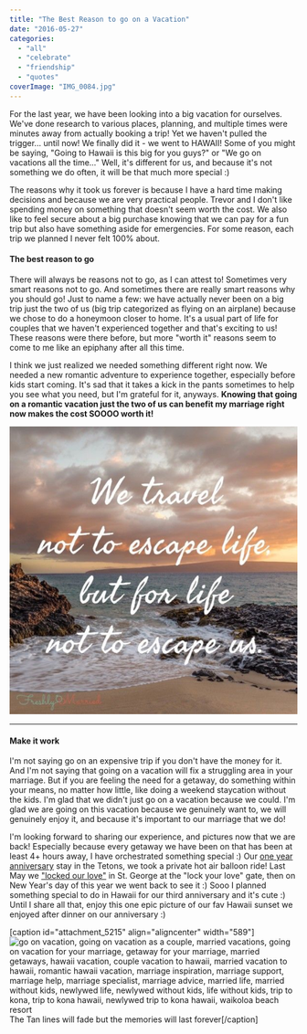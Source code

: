 ```yaml
---
title: "The Best Reason to go on a Vacation"
date: "2016-05-27"
categories: 
  - "all"
  - "celebrate"
  - "friendship"
  - "quotes"
coverImage: "IMG_0084.jpg"
---
```


For the last year, we have been looking into a big vacation for ourselves. We've done research to various places, planning, and multiple times were minutes away from actually booking a trip! Yet we haven't pulled the trigger... until now! We finally did it - we went to HAWAII! Some of you might be saying, "Going to Hawaii is this big for you guys?" or "We go on vacations all the time..." Well, it's different for us, and because it's not something we do often, it will be that much more special :)

The reasons why it took us forever is because I have a hard time making decisions and because we are very practical people. Trevor and I don't like spending money on something that doesn't seem worth the cost. We also like to feel secure about a big purchase knowing that we can pay for a fun trip but also have something aside for emergencies. For some reason, each trip we planned I never felt 100% about.

#### The best reason to go

There will always be reasons not to go, as I can attest to! Sometimes very smart reasons not to go. And sometimes there are really smart reasons why you should go! Just to name a few: we have actually never been on a big trip just the two of us (big trip categorized as flying on an airplane) because we chose to do a honeymoon closer to home. It's a usual part of life for couples that we haven't experienced together and that's exciting to us! These reasons were there before, but more "worth it" reasons seem to come to me like an epiphany after all this time.

I think we just realized we needed something different right now. We needed a new romantic adventure to experience together, especially before kids start coming. It's sad that it takes a kick in the pants sometimes to help you see what you need, but I'm grateful for it, anyways. **Knowing that going on a romantic vacation just the two of us can benefit my marriage right now makes the cost SOOOO worth it!**

![go on vacation, going on vacation as a couple, married vacations, going on vacation for your marriage, getaway for your marriage, married getaways, hawaii vacation, couple vacation to hawaii, married vacation to hawaii, romantic hawaii vacation, marriage inspiration, marriage support, marriage help, marriage specialist, marriage advice, married life, married without kids, newlywed life, newlywed without kids, life without kids](/images/IMG_0499.jpg)

* * *

#### Make it work

I'm not saying go on an expensive trip if you don't have the money for it. And I'm not saying that going on a vacation will fix a struggling area in your marriage. But if you are feeling the need for a getaway, do something within your means, no matter how little, like doing a weekend staycation without the kids. I'm glad that we didn't just go on a vacation because we could. I'm glad we are going on this vacation because we genuinely want to, we will genuinely enjoy it, and because it's important to our marriage that we do!

I'm looking forward to sharing our experience, and pictures now that we are back! Especially because every getaway we have been on that has been at least 4+ hours away, I have orchestrated something special :) Our [one year anniversary](http://freshlymarried.com/one-year/) stay in the Tetons, we took a private hot air balloon ride! Last May we ["locked our love"](http://freshlymarried.com/lock-your-love-part-1/) in St. George at the "lock your love" gate, then on New Year's day of this year we went back to see it :) Sooo I planned something special to do in Hawaii for our third anniversary and it's cute :) Until I share all that, enjoy this one epic picture of our fav Hawaii sunset we enjoyed after dinner on our anniversary :)

\[caption id="attachment\_5215" align="aligncenter" width="589"\]![go on vacation, going on vacation as a couple, married vacations, going on vacation for your marriage, getaway for your marriage, married getaways, hawaii vacation, couple vacation to hawaii, married vacation to hawaii, romantic hawaii vacation, marriage inspiration, marriage support, marriage help, marriage specialist, marriage advice, married life, married without kids, newlywed life, newlywed without kids, life without kids, trip to kona, trip to kona hawaii, newlywed trip to kona hawaii, waikoloa beach resort](/images/IMG_0111.jpg) The Tan lines will fade but the memories will last forever\[/caption\]
